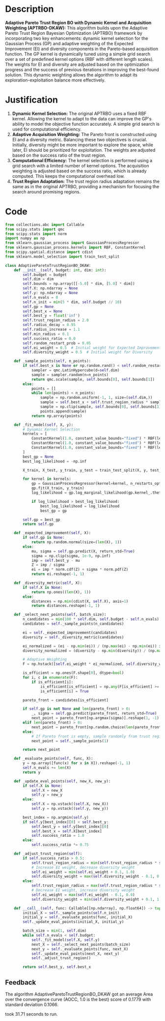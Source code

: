# Description
**Adaptive Pareto Trust Region BO with Dynamic Kernel and Acquisition Weighting (APTRBO-DKAW):** This algorithm builds upon the Adaptive Pareto Trust Region Bayesian Optimization (APTRBO) framework by incorporating two key enhancements: dynamic kernel selection for the Gaussian Process (GP) and adaptive weighting of the Expected Improvement (EI) and diversity components in the Pareto-based acquisition function. The GP kernel is dynamically tuned using a simple grid search over a set of predefined kernel options (RBF with different length scales). The weights for EI and diversity are adjusted based on the optimization progress and the success of previous iterations in improving the best-found solution. This dynamic weighting allows the algorithm to adapt its exploration-exploitation balance more effectively.

# Justification
1.  **Dynamic Kernel Selection:** The original APTRBO uses a fixed RBF kernel. Allowing the kernel to adapt to the data can improve the GP's ability to model the objective function accurately. A simple grid search is used for computational efficiency.
2.  **Adaptive Acquisition Weighting:** The Pareto front is constructed using EI and a diversity metric. Balancing these two objectives is crucial. Initially, diversity might be more important to explore the space, while later, EI should be prioritized for exploitation. The weights are adjusted based on the success ratio of the trust region.
3.  **Computational Efficiency:** The kernel selection is performed using a grid search with a limited number of kernel options. The acquisition weighting is adjusted based on the success ratio, which is already computed. This keeps the computational overhead low.
4.  **Trust Region Adaptation:** The trust region radius adaptation remains the same as in the original APTRBO, providing a mechanism for focusing the search around promising regions.

# Code
```python
from collections.abc import Callable
from scipy.stats import qmc
from scipy.stats import norm
import numpy as np
from sklearn.gaussian_process import GaussianProcessRegressor
from sklearn.gaussian_process.kernels import RBF, ConstantKernel
from scipy.spatial.distance import cdist
from sklearn.model_selection import train_test_split

class AdaptiveParetoTrustRegionBO_DKAW:
    def __init__(self, budget: int, dim: int):
        self.budget = budget
        self.dim = dim
        self.bounds = np.array([[-5.0] * dim, [5.0] * dim])
        self.X: np.ndarray = None
        self.y: np.ndarray = None
        self.n_evals = 0
        self.n_init = min(5 * dim, self.budget // 10)
        self.gp = None
        self.best_x = None
        self.best_y = float('inf')
        self.trust_region_radius = 2.0
        self.radius_decay = 0.95
        self.radius_increase = 1.1
        self.min_radius = 0.1
        self.success_ratio = 0.0
        self.random_restart_prob = 0.05
        self.ei_weight = 0.5  # Initial weight for Expected Improvement
        self.diversity_weight = 0.5  # Initial weight for Diversity

    def _sample_points(self, n_points):
        if self.best_x is None or np.random.rand() < self.random_restart_prob:
            sampler = qmc.LatinHypercube(d=self.dim)
            sample = sampler.random(n=n_points)
            return qmc.scale(sample, self.bounds[0], self.bounds[1])
        else:
            points = []
            while len(points) < n_points:
                sample = np.random.uniform(-1, 1, size=(self.dim,))
                sample = self.best_x + self.trust_region_radius * sample
                sample = np.clip(sample, self.bounds[0], self.bounds[1])
                points.append(sample)
            return np.array(points)

    def _fit_model(self, X, y):
        # Dynamic Kernel Selection
        kernels = [
            ConstantKernel(1.0, constant_value_bounds="fixed") * RBF(length_scale=0.1, length_scale_bounds="fixed"),
            ConstantKernel(1.0, constant_value_bounds="fixed") * RBF(length_scale=1.0, length_scale_bounds="fixed"),
            ConstantKernel(1.0, constant_value_bounds="fixed") * RBF(length_scale=10.0, length_scale_bounds="fixed"),
        ]
        best_gp = None
        best_log_likelihood = -np.inf

        X_train, X_test, y_train, y_test = train_test_split(X, y, test_size=0.2, random_state=42)

        for kernel in kernels:
            gp = GaussianProcessRegressor(kernel=kernel, n_restarts_optimizer=0, alpha=1e-6)
            gp.fit(X_train, y_train)
            log_likelihood = gp.log_marginal_likelihood(gp.kernel_.theta)

            if log_likelihood > best_log_likelihood:
                best_log_likelihood = log_likelihood
                best_gp = gp

        self.gp = best_gp
        return self.gp

    def _expected_improvement(self, X):
        if self.gp is None:
            return np.random.normal(size=(len(X), 1))
        else:
            mu, sigma = self.gp.predict(X, return_std=True)
            sigma = np.clip(sigma, 1e-9, np.inf)
            imp = self.best_y - mu
            Z = imp / sigma
            ei = imp * norm.cdf(Z) + sigma * norm.pdf(Z)
            return ei.reshape(-1, 1)

    def _diversity_metric(self, X):
        if self.X is None:
            return np.ones((len(X), 1))
        else:
            distances = np.min(cdist(X, self.X), axis=1)
            return distances.reshape(-1, 1)

    def _select_next_points(self, batch_size):
        n_candidates = min(100 * self.dim, self.budget - self.n_evals)
        candidates = self._sample_points(n_candidates)

        ei = self._expected_improvement(candidates)
        diversity = self._diversity_metric(candidates)

        ei_normalized = (ei - np.min(ei)) / (np.max(ei) - np.min(ei)) if np.max(ei) != np.min(ei) else np.zeros_like(ei)
        diversity_normalized = (diversity - np.min(diversity)) / (np.max(diversity) - np.min(diversity)) if np.max(diversity) != np.min(diversity) else np.zeros_like(diversity)

        # Adaptive Weighting
        F = np.hstack([self.ei_weight * ei_normalized, self.diversity_weight * diversity_normalized])

        is_efficient = np.ones(F.shape[0], dtype=bool)
        for i, c in enumerate(F):
            if is_efficient[i]:
                is_efficient[is_efficient] = np.any(F[is_efficient] >= c, axis=1)
                is_efficient[i] = True

        pareto_front = candidates[is_efficient]

        if self.gp is not None and len(pareto_front) > 0:
            _, sigma = self.gp.predict(pareto_front, return_std=True)
            next_point = pareto_front[np.argmax(sigma)].reshape(1, -1)
        elif len(pareto_front) > 0:
            next_point = pareto_front[np.random.choice(len(pareto_front))].reshape(1, -1)
        else:
            # If Pareto front is empty, sample randomly from trust region
            next_point = self._sample_points(1)

        return next_point

    def _evaluate_points(self, func, X):
        y = np.array([func(x) for x in X]).reshape(-1, 1)
        self.n_evals += len(X)
        return y

    def _update_eval_points(self, new_X, new_y):
        if self.X is None:
            self.X = new_X
            self.y = new_y
        else:
            self.X = np.vstack((self.X, new_X))
            self.y = np.vstack((self.y, new_y))

        best_index = np.argmin(self.y)
        if self.y[best_index][0] < self.best_y:
            self.best_y = self.y[best_index][0]
            self.best_x = self.X[best_index]
            self.success_ratio = 1.0
        else:
            self.success_ratio *= 0.75

    def _adjust_trust_region(self):
        if self.success_ratio > 0.5:
            self.trust_region_radius = min(self.trust_region_radius * self.radius_increase, 5.0)
            # Increase EI weight, decrease diversity weight
            self.ei_weight = min(self.ei_weight + 0.1, 1.0)
            self.diversity_weight = max(self.diversity_weight - 0.1, 0.0)
        else:
            self.trust_region_radius = max(self.trust_region_radius * self.radius_decay, self.min_radius)
            # Decrease EI weight, increase diversity weight
            self.ei_weight = max(self.ei_weight - 0.1, 0.0)
            self.diversity_weight = min(self.diversity_weight + 0.1, 1.0)

    def __call__(self, func: Callable[[np.ndarray], np.float64]) -> tuple[np.float64, np.array]:
        initial_X = self._sample_points(self.n_init)
        initial_y = self._evaluate_points(func, initial_X)
        self._update_eval_points(initial_X, initial_y)

        batch_size = min(1, self.dim)
        while self.n_evals < self.budget:
            self._fit_model(self.X, self.y)
            next_X = self._select_next_points(batch_size)
            next_y = self._evaluate_points(func, next_X)
            self._update_eval_points(next_X, next_y)
            self._adjust_trust_region()

        return self.best_y, self.best_x
```
## Feedback
 The algorithm AdaptiveParetoTrustRegionBO_DKAW got an average Area over the convergence curve (AOCC, 1.0 is the best) score of 0.1779 with standard deviation 0.1066.

took 31.71 seconds to run.